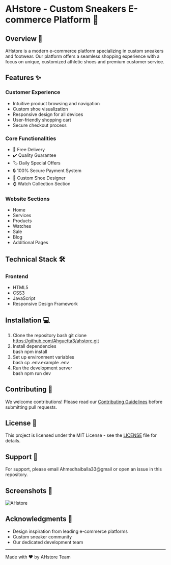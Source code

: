# AHstore - Custom Sneakers E-commerce Platform 👟  

## Overview 🌟  
AHstore is a modern e-commerce platform specializing in custom sneakers and footwear. Our platform offers a seamless shopping experience with a focus on unique, customized athletic shoes and premium customer service.  

## Features ✨  

### Customer Experience  
- Intuitive product browsing and navigation  
- Custom shoe visualization  
- Responsive design for all devices  
- User-friendly shopping cart  
- Secure checkout process  

### Core Functionalities  
- 🚚 Free Delivery  
- ✔️ Quality Guarantee  
- 🏷️ Daily Special Offers  
- 🔒 100% Secure Payment System  
- 👟 Custom Shoe Designer  
- ⌚ Watch Collection Section  

### Website Sections  
- Home  
- Services  
- Products  
- Watches  
- Sale  
- Blog  
- Additional Pages  

## Technical Stack 🛠️  

### Frontend  
- HTML5  
- CSS3  
- JavaScript  
- Responsive Design Framework  
  

## Installation 💻  

1. Clone the repository
bash
git clone https://github.com/Ahguetta3/ahstore.git
2. Install dependencies  
bash
npm install
3. Set up environment variables  
bash
cp .env.example .env
4. Run the development server  
bash
npm run dev
  

## Contributing 🤝  
We welcome contributions! Please read our [Contributing Guidelines](CONTRIBUTING.md) before submitting pull requests. 

## License 📄  
This project is licensed under the MIT License - see the [LICENSE](LICENSE) file for details.  

## Support 💪  
For support, please email Ahmedhaiballa33@gmail or open an issue in this repository.  

## Screenshots 📸  

  ![AHstore](https://github.com/user-attachments/assets/df0121f3-c467-4df0-8db7-c8f3f545d348)


## Acknowledgments 🙏  
- Design inspiration from leading e-commerce platforms  
- Custom sneaker community  
- Our dedicated development team  

---  
Made with ❤️ by AHstore Team  

